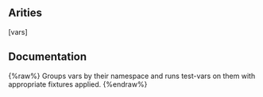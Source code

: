 ## Arities
[vars]

## Documentation
{%raw%}
Groups vars by their namespace and runs test-vars on them with
   appropriate fixtures applied.
{%endraw%}
